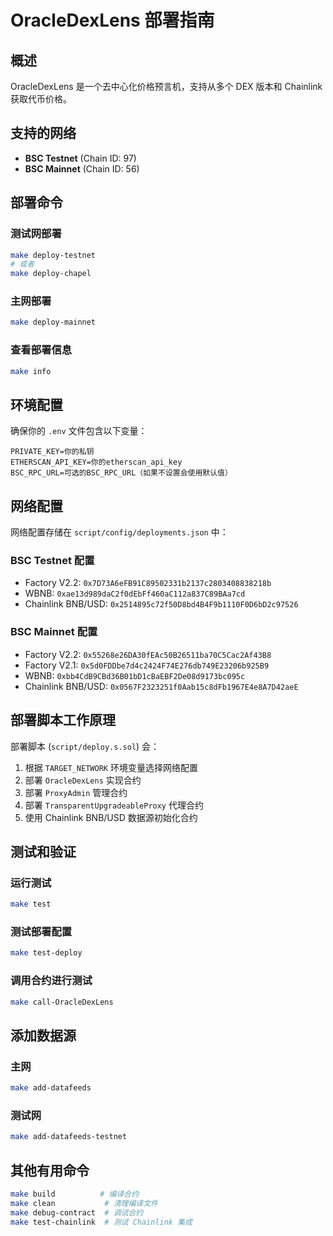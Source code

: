 # OracleDexLens 部署指南

## 概述

OracleDexLens 是一个去中心化价格预言机，支持从多个 DEX 版本和 Chainlink 获取代币价格。

## 支持的网络

- **BSC Testnet** (Chain ID: 97)
- **BSC Mainnet** (Chain ID: 56)

## 部署命令

### 测试网部署

```bash
make deploy-testnet
# 或者
make deploy-chapel
```

### 主网部署

```bash
make deploy-mainnet
```

### 查看部署信息

```bash
make info
```

## 环境配置

确保你的 `.env` 文件包含以下变量：

```env
PRIVATE_KEY=你的私钥
ETHERSCAN_API_KEY=你的etherscan_api_key
BSC_RPC_URL=可选的BSC_RPC_URL（如果不设置会使用默认值）
```

## 网络配置

网络配置存储在 `script/config/deployments.json` 中：

### BSC Testnet 配置

- Factory V2.2: `0x7D73A6eFB91C89502331b2137c2803408838218b`
- WBNB: `0xae13d989daC2f0dEbFf460aC112a837C89BAa7cd`
- Chainlink BNB/USD: `0x2514895c72f50D8bd4B4F9b1110F0D6bD2c97526`

### BSC Mainnet 配置

- Factory V2.2: `0x55268e26DA30fEAc50B26511ba70C5Cac2Af43B8`
- Factory V2.1: `0x5d0FDDbe7d4c2424F74E276db749E23206b925B9`
- WBNB: `0xbb4CdB9CBd36B01bD1cBaEBF2De08d9173bc095c`
- Chainlink BNB/USD: `0x0567F2323251f0Aab15c8dFb1967E4e8A7D42aeE`

## 部署脚本工作原理

部署脚本 (`script/deploy.s.sol`) 会：

1. 根据 `TARGET_NETWORK` 环境变量选择网络配置
2. 部署 `OracleDexLens` 实现合约
3. 部署 `ProxyAdmin` 管理合约
4. 部署 `TransparentUpgradeableProxy` 代理合约
5. 使用 Chainlink BNB/USD 数据源初始化合约

## 测试和验证

### 运行测试

```bash
make test
```

### 测试部署配置

```bash
make test-deploy
```

### 调用合约进行测试

```bash
make call-OracleDexLens
```

## 添加数据源

### 主网

```bash
make add-datafeeds
```

### 测试网

```bash
make add-datafeeds-testnet
```

## 其他有用命令

```bash
make build          # 编译合约
make clean           # 清理编译文件
make debug-contract  # 调试合约
make test-chainlink  # 测试 Chainlink 集成
```
